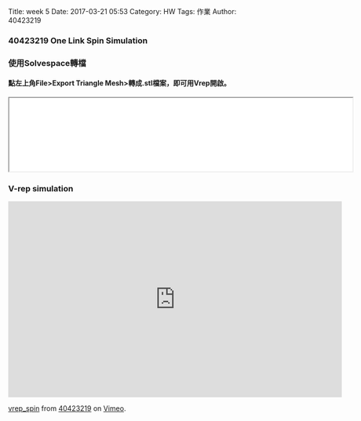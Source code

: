 Title: week 5
Date: 2017-03-21 05:53
Category: HW
Tags: 作業
Author: 40423219

<h3>
40423219
One Link Spin Simulation
</h3>
<!-- PELICAN_END_SUMMARY -->

<h3>使用Solvespace轉檔</h3>

<h4>點左上角File>Export Triangle Mesh>轉成.stl檔案，即可用Vrep開啟。</h4>

<iframe src="../data/solvespace/onelinkspin/onelinkspin.PNG" width="700" ></iframe>

<h3>V-rep simulation</h3>

<iframe src="https://player.vimeo.com/video/210539407" width="680" height="400" frameborder="0" webkitallowfullscreen mozallowfullscreen allowfullscreen></iframe>
<p><a href="https://vimeo.com/210539407">vrep_spin</a> from <a href="https://vimeo.com/user47671379">40423219</a> on <a href="https://vimeo.com">Vimeo</a>.</p>

